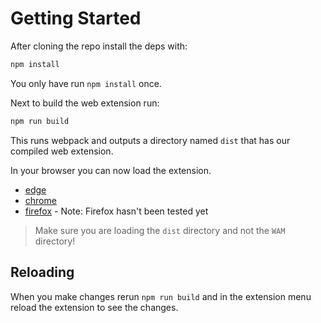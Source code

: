 # Getting Started
After cloning the repo install the deps with:
```sh
npm install
```
You only have run `npm install` once.

Next to build the web extension run:
```sh
npm run build
```
This runs webpack and outputs a directory named `dist` that has our compiled web extension.

In your browser you can now load the extension.
- [edge](https://learn.microsoft.com/en-us/microsoft-edge/extensions-chromium/getting-started/extension-sideloading)
- [chrome](https://developer.chrome.com/docs/extensions/get-started/tutorial/hello-world#load-unpacked)
- [firefox](https://extensionworkshop.com/documentation/develop/getting-started-with-web-ext/) - Note: Firefox hasn't been tested yet

> Make sure you are loading the `dist` directory and not the `WAM` directory!

## Reloading

When you make changes rerun `npm run build` and in the extension menu reload the extension to see the changes.

